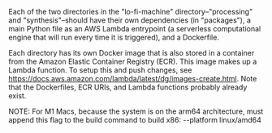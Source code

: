 Each of the two directories in the "lo-fi-machine" directory–"processing" and "synthesis"–should have their own dependencies (in "packages"), a main Python file as an AWS Lambda entrypoint (a serverless computational engine that will run every time it is triggered), and a Dockerfile.

Each directory has its own Docker image that is also stored in a container from the Amazon Elastic Container Registry (ECR). This image makes up a Lambda function. To setup this and push changes, see https://docs.aws.amazon.com/lambda/latest/dg/images-create.html. Note that the Dockerfiles, ECR URIs, and Lambda functions probably already exist.

NOTE: For M1 Macs, because the system is on the arm64 architecture, must append this flag to the build command to build x86: --platform linux/amd64